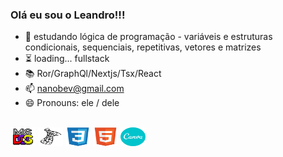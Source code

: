 ### Olá eu sou o Leandro!!!

- 🌱 estudando lógica de programação - variáveis e estruturas condicionais, sequenciais, repetitivas, vetores e matrizes
- ⏳ loading... fullstack
- 📚 Ror/GraphQl/Nextjs/Tsx/React
- 📫 nanobev@gmail.com
- 😄 Pronouns: ele / dele

<div style="display: inline_block"><br>
  <img align="center" alt="Rafa-Ts" height="30" width="40" src="https://raw.githubusercontent.com/devicons/devicon/master/icons/msdos/msdos-original.svg">
  <img align="center" alt="Rafa-Ts" height="30" width="40" src="https://raw.githubusercontent.com/devicons/devicon/master/icons/microsoftsqlserver/microsoftsqlserver-plain.svg">
  <img align="center" alt="Rafa-Js" height="30" width="40" src="https://raw.githubusercontent.com/devicons/devicon/master/icons/css3/css3-original.svg">
  <img align="center" alt="Rafa-Ts" height="30" width="40" src="https://raw.githubusercontent.com/devicons/devicon/master/icons/html5/html5-original.svg">
  <img align="center" alt="Rafa-Ts" height="30" width="40" src="https://raw.githubusercontent.com/devicons/devicon/master/icons/canva/canva-original.svg">
</div>
